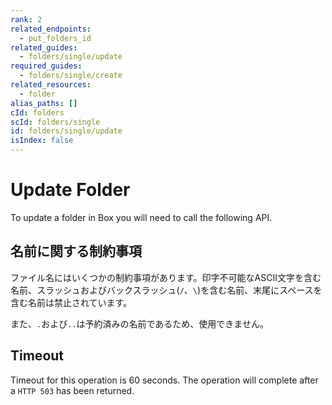 ```yaml
---
rank: 2
related_endpoints:
  - put_folders_id
related_guides:
  - folders/single/update
required_guides:
  - folders/single/create
related_resources:
  - folder
alias_paths: []
cId: folders
scId: folders/single
id: folders/single/update
isIndex: false
---
```

# Update Folder

To update a folder in Box you will need to call the following API.

<Samples id="put_folders_id">

</Samples>

## 名前に関する制約事項

ファイル名にはいくつかの制約事項があります。印字不可能なASCII文字を含む名前、スラッシュおよびバックスラッシュ(`/`、`\`)を含む名前、末尾にスペースを含む名前は禁止されています。

また、`.`および`..`は予約済みの名前であるため、使用できません。

## Timeout

Timeout for this operation is 60 seconds. The operation will complete
after a `HTTP 503` has been returned.
